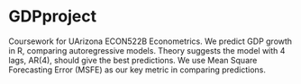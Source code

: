 # GDPproject

Coursework for UArizona ECON522B Econometrics. We predict GDP growth in R, comparing autoregressive models. Theory suggests the model with 4 lags, AR(4), should give the best predictions. We use Mean Square Forecasting Error (MSFE) as our key metric in comparing predictions.
